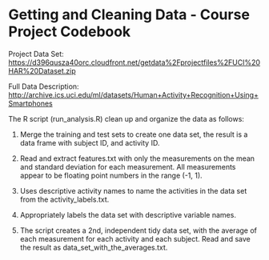 Getting and Cleaning Data - Course Project Codebook
====================================================

Project Data Set: https://d396qusza40orc.cloudfront.net/getdata%2Fprojectfiles%2FUCI%20HAR%20Dataset.zip

Full Data Description: http://archive.ics.uci.edu/ml/datasets/Human+Activity+Recognition+Using+Smartphones

The R script (run_analysis.R) clean up and organize the data as follows:

1) Merge the training and test sets to create one data set, the result is a data frame with subject ID, and activity ID.

2) Read and extract features.txt with only the measurements on the mean and standard deviation for each measurement. All measurements appear to be floating point numbers in the range (-1, 1).

3) Uses descriptive activity names to name the activities in the data set from the activity_labels.txt.

4) Appropriately labels the data set with descriptive variable names.
 

5) The script creates a 2nd, independent tidy data set, with the average of each measurement for each activity and each subject. Read and save the result as data_set_with_the_averages.txt.
